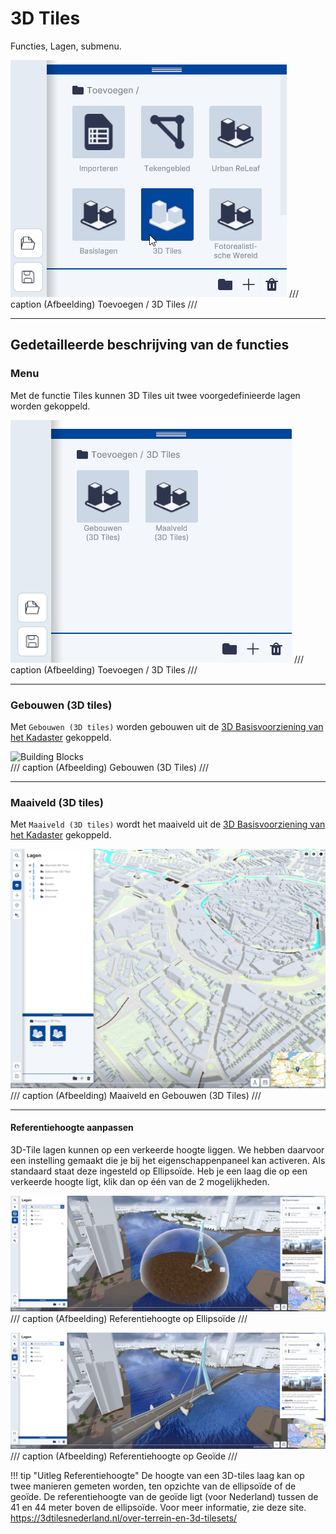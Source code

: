 # 3D Tiles

Functies, Lagen, submenu.  
  
![Building Blocks](../handleiding/imgs/lagen.toevoegen.menu.3d.tiles.png) 
/// caption
(Afbeelding) Toevoegen / 3D Tiles
///

---

## Gedetailleerde beschrijving van de functies

### Menu

Met de functie Tiles kunnen 3D Tiles uit twee voorgedefinieerde lagen worden gekoppeld.  

![Building Blocks](../handleiding/imgs/lagen.toevoegen.3d.tiles.menu.png)
/// caption
(Afbeelding) Toevoegen / 3D Tiles
///

---

### Gebouwen (3D tiles)

Met `Gebouwen (3D tiles)` worden gebouwen uit de 
[3D Basisvoorziening van het Kadaster](https://www.pdok.nl/introductie/-/article/3d-basisvoorziening-1) gekoppeld.  

![Building Blocks](../handleiding/imgs/lagen.toevoegen.3d.tiles.gebouwen.png)  
/// caption
(Afbeelding) Gebouwen (3D Tiles)
///

---

### Maaiveld (3D tiles)

Met `Maaiveld (3D tiles)` wordt het maaiveld uit de 
[3D Basisvoorziening van het Kadaster](https://www.pdok.nl/introductie/-/article/3d-basisvoorziening-1) gekoppeld.

![Building Blocks](../handleiding/imgs/lagen.toevoegen.3d.tiles.maaiveld.png)  
/// caption
(Afbeelding) Maaiveld en Gebouwen (3D Tiles)
///

---

#### Referentiehoogte aanpassen

3D-Tile lagen kunnen op een verkeerde hoogte liggen. We hebben daarvoor een instelling gemaakt die je bij het eigenschappenpaneel kan activeren. Als standaard staat deze ingesteld op Ellipsoïde. Heb je een laag die op een verkeerde hoogte ligt, klik dan op één van de 2 mogelijkheden.
<br>

![Building Blocks](../handleiding/imgs/lagen.toevoegen.3d.tiles.url.ellipsoide.png)  
/// caption
(Afbeelding) Referentiehoogte op Ellipsoïde
///
<br>

![Building Blocks](../handleiding/imgs/lagen.toevoegen.3d.tiles.url.geoide.png)  
/// caption
(Afbeelding) Referentiehoogte op Geoïde
///
<br>

!!! tip "Uitleg Referentiehoogte"
    De hoogte van een 3D-tiles laag kan op twee manieren gemeten worden, ten opzichte van de ellipsoïde of de geoïde. De referentiehoogte van de geoïde ligt (voor Nederland) tussen de 41 en 44 meter boven de ellipsoïde. Voor meer informatie, zie deze site. https://3dtilesnederland.nl/over-terrein-en-3d-tilesets/ 
    
